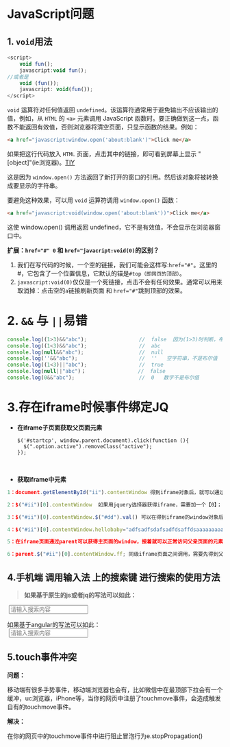 

# JavaScript问题

## 1. `void`用法

```javascript
<script>  
	void fun();  
    javascript:void fun();  
//或者是    
	void (fun());  
 	javascript: void(fun());  
</script> 
```

`void` 运算符对任何值返回 `undefined`。该运算符通常用于避免输出不应该输出的值，例如，从 `HTML` 的 `<a>` 元素调用 JavaScript 函数时。要正确做到这一点，函数不能返回有效值，否则浏览器将清空页面，只显示函数的结果。例如：

```html
<a href="javascript:window.open('about:blank')">Click me</a>
```

如果把这行代码放入 `HTML` 页面，点击其中的链接，即可看到屏幕上显示 "[object]"(ie浏览器)。[TIY](http://www.w3school.com.cn/tiy/t.asp?f=jseg_operators_unary_void)

这是因为 `window.open()` 方法返回了新打开的窗口的引用。然后该对象将被转换成要显示的字符串。

要避免这种效果，可以用 `void` 运算符调用 `window.open()` 函数：

```html
<a href="javascript:void(window.open('about:blank'))">Click me</a>
```

这使 window.open() 调用返回 undefined，它不是有效值，不会显示在浏览器窗口中。

**扩展：`href="#" 0` 和 `href="javacript:void(0)`的区别？**

1. 我们在写代码的时候，一个空的链接，我们可能会这样写:`href="#"`。这里的#，它包含了一个位置信息，它默认的锚是`#top（即网页的顶部）`。
2. `javascript:void(0)`仅仅是一个死链接，点击不会有任何效果。通常可以用来取消掉：点击空的`a`链接刷新页面 和 `href="#"`跳到顶部的效果。

# 2. **`&&` 与 `||`易错** 

```javascript
console.log((1>3)&&"abc");                 //  false  因为(1>3)时判断，布尔值
console.log((1<3)&&"abc");                 //  abc
console.log(null&&"abc");                  //  null
console.log(''&&"abc");                    //  ''   空字符串，不是布尔值
console.log((1<3)||"abc");                 //  true
console.log(null||"abc")；                 //  false
console.log(0&&"abc");                     //  0   数字不是布尔值
```

# 3.存在iframe时候事件绑定JQ

- **在iframe子页面获取父页面元素**

      $('#startcp', window.parent.document).click(function (){
      	$(".option.active").removeClass("active");
      });
  ​

- **获取iframe中元素**

```javascript
1：document.getElementById("ii").contentWindow 得到iframe对象后，就可以通过contentWindow得到iframe包含页面的window对象，然后就可以正常访问页面元素了；

2：$("#ii")[0].contentWindow  如果用jquery选择器获得iframe，需要加一个【0】；

3：$("#ii")[0].contentWindow.$("#dd").val() 可以在得到iframe的window对象后接着使用jquery选择器进行页面操作;

4：$("#ii")[0].contentWindow.hellobaby="adfsadfsdafsadfdsaffdsaaaaaaaaaaaaa"; 可以通过这种方式向iframe页面传递参数，在iframe页面window.hellobaby就可以获取到值，hellobaby是自定义的变量；

5：在iframe页面通过parent可以获得主页面的window，接着就可以正常访问父亲页面的元素了；

6：parent.$("#ii")[0].contentWindow.ff; 同级iframe页面之间调用，需要先得到父亲的window，然后调用同级的iframe得到window进行操作；
```

## 4.手机端 调用输入法 上的搜索键 进行搜索的使用方法

> **如果基于原生的js或者jq的写法可以如此：**

<form action="javascript:search();">
​         <input type="search" placeholder="请输入搜索内容">
</form>
如果基于angular的写法可以如此：
<form ng-submit="search()">
​         <input type="search" placeholder="请输入搜索内容">
</form>
<script>
​    //跳转的 代码
​    function search(){
​      /*任意发挥*/
​    }
</script>
<style>
​    //隐藏  type=search   自带的 X 按钮
​    ::-webkit-search-cancel-button { display: none; }
</style>

## 5.touch事件冲突

**问题：**

移动端有很多手势事件，移动端浏览器也会有，比如微信中在最顶部下拉会有一个缓冲，uc浏览器，iPhone等，当你的网页中注册了touchmove事件，会造成触发自有的touchmove事件。

**解决：**

在你的网页中的touchmove事件中进行阻止冒泡行为e.stopPropagation()